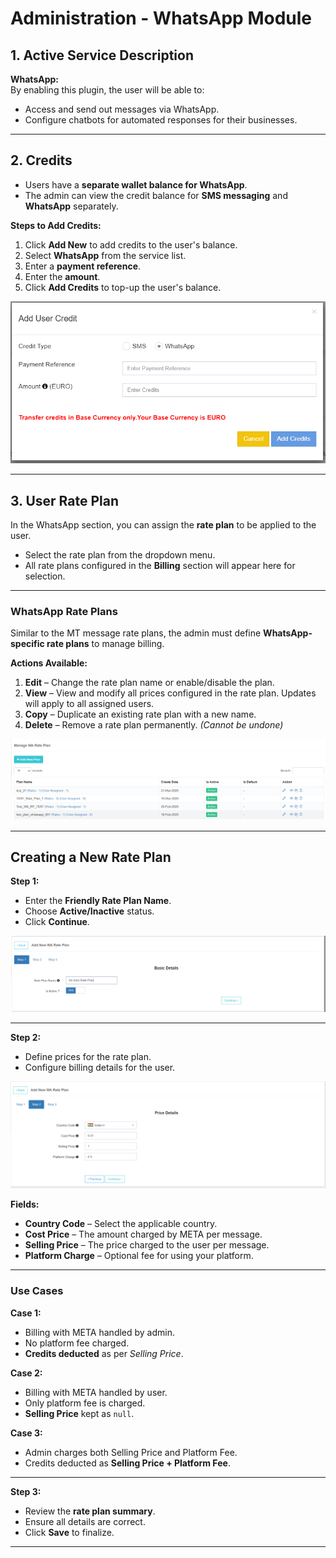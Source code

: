 # Administration - WhatsApp Module

## 1. Active Service Description
**WhatsApp:**  
By enabling this plugin, the user will be able to:
- Access and send out messages via WhatsApp.
- Configure chatbots for automated responses for their businesses.

---

## 2. Credits
- Users have a **separate wallet balance for WhatsApp**.
- The admin can view the credit balance for **SMS messaging** and **WhatsApp** separately.

**Steps to Add Credits:**
1. Click **Add New** to add credits to the user's balance.
2. Select **WhatsApp** from the service list.
3. Enter a **payment reference**.
4. Enter the **amount**.
5. Click **Add Credits** to top-up the user's balance.

![WhatsApp Admin Credits](images/whatsappadmin1.png)

---

## 3. User Rate Plan
In the WhatsApp section, you can assign the **rate plan** to be applied to the user.

- Select the rate plan from the dropdown menu.
- All rate plans configured in the **Billing** section will appear here for selection.

---

### WhatsApp Rate Plans
Similar to the MT message rate plans, the admin must define **WhatsApp-specific rate plans** to manage billing.

**Actions Available:**
1. **Edit** – Change the rate plan name or enable/disable the plan.
2. **View** – View and modify all prices configured in the rate plan. Updates will apply to all assigned users.
3. **Copy** – Duplicate an existing rate plan with a new name.
4. **Delete** – Remove a rate plan permanently. *(Cannot be undone)*

![WhatsApp Admin Rate Plans](images/whatsappadmin2.png)

---

## Creating a New Rate Plan

**Step 1:**  
- Enter the **Friendly Rate Plan Name**.
- Choose **Active/Inactive** status.
- Click **Continue**.

![WhatsApp Admin Step 1](images/whatsappadmin3.png)

---

**Step 2:**  
- Define prices for the rate plan.
- Configure billing details for the user.

![WhatsApp Admin Step 2](images/whatsappadmin4.png)

**Fields:**
- **Country Code** – Select the applicable country.
- **Cost Price** – The amount charged by META per message.
- **Selling Price** – The price charged to the user per message.
- **Platform Charge** – Optional fee for using your platform.

---

### Use Cases

**Case 1:**  
- Billing with META handled by admin.  
- No platform fee charged.  
- **Credits deducted** as per *Selling Price*.

**Case 2:**  
- Billing with META handled by user.  
- Only platform fee is charged.  
- **Selling Price** kept as `null`.

**Case 3:**  
- Admin charges both Selling Price and Platform Fee.  
- Credits deducted as **Selling Price + Platform Fee**.

---

**Step 3:**  
- Review the **rate plan summary**.
- Ensure all details are correct.
- Click **Save** to finalize.

---
